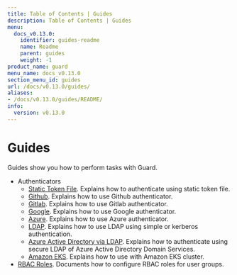 ```yaml
---
title: Table of Contents | Guides
description: Table of Contents | Guides
menu:
  docs_v0.13.0:
    identifier: guides-readme
    name: Readme
    parent: guides
    weight: -1
product_name: guard
menu_name: docs_v0.13.0
section_menu_id: guides
url: /docs/v0.13.0/guides/
aliases:
- /docs/v0.13.0/guides/README/
info:
  version: v0.13.0
---
```


# Guides

Guides show you how to perform tasks with Guard.

- Authenticators
  - [Static Token File](/docs/v0.13.0/guides/authenticator/static_token_file). Explains how to authenticate using static token file.
  - [Github](/docs/v0.13.0/guides/authenticator/github). Explains how to use Github authenticator.
  - [Gitlab](/docs/v0.13.0/guides/authenticator/gitlab). Explains how to use Gitlab authenticator.
  - [Google](/docs/v0.13.0/guides/authenticator/google). Explains how to use Google authenticator.
  - [Azure](/docs/v0.13.0/guides/authenticator/azure). Explains how to use Azure authenticator.
  - [LDAP](/docs/v0.13.0/guides/authenticator/ldap). Explains how to use LDAP using simple or kerberos authentication.
  - [Azure Active Directory via LDAP](/docs/v0.13.0/guides/authenticator/ldap_azure). Explains how to authenticate using secure LDAP of Azure Active Directory Domain Services.
  - [Amazon EKS](/docs/v0.13.0/guides/authenticator/aws_eks). Explains how to use with Amazon EKS cluster.
- [RBAC Roles](/docs/v0.13.0/guides/rbac). Documents how to configure RBAC roles for user groups.
